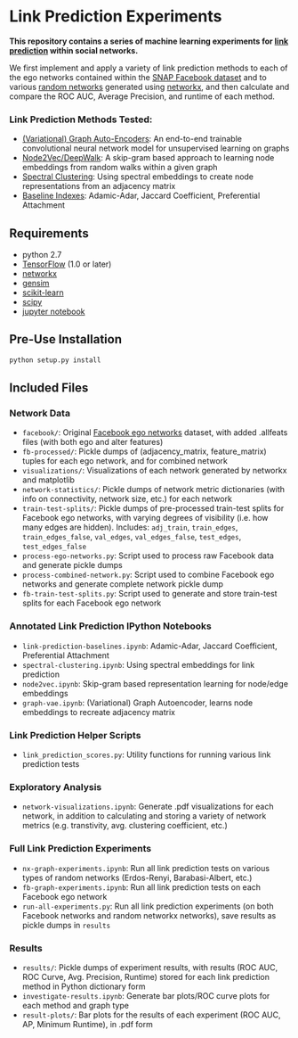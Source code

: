 Link Prediction Experiments
============

**This repository contains a series of machine learning experiments for [link prediction](https://www.cs.cornell.edu/home/kleinber/link-pred.pdf) within social networks.** 

We first implement and apply a variety of link prediction methods to each of the ego networks contained within the [SNAP Facebook dataset](https://snap.stanford.edu/data/egonets-Facebook.html) and to various [random networks](https://networkx.github.io/documentation/networkx-1.10/reference/generators.html) generated using [networkx](https://networkx.github.io/), and then calculate and compare the ROC AUC, Average Precision, and runtime of each method.

### Link Prediction Methods Tested:
* [(Variational) Graph Auto-Encoders](https://arxiv.org/abs/1611.07308): An end-to-end trainable convolutional neural network model for unsupervised learning on graphs
* [Node2Vec/DeepWalk](http://snap.stanford.edu/node2vec/): A skip-gram based approach to learning node embeddings from random walks within a given graph
* [Spectral Clustering](http://scikit-learn.org/stable/modules/generated/sklearn.manifold.SpectralEmbedding.html): Using spectral embeddings to create node representations from an adjacency matrix
* [Baseline Indexes](https://networkx.github.io/documentation/networkx-1.10/reference/algorithms.link_prediction.html): Adamic-Adar, Jaccard Coefficient, Preferential Attachment


## Requirements
* python 2.7
* [TensorFlow](https://www.tensorflow.org/install/) (1.0 or later)
* [networkx](https://networkx.github.io/)
* [gensim](https://radimrehurek.com/gensim/install.html)
* [scikit-learn](http://scikit-learn.org/stable/)
* [scipy](https://www.scipy.org/_)
* [jupyter notebook](http://jupyter.org/install.html)

## Pre-Use Installation

```bash
python setup.py install
```


## Included Files

### Network Data
* `facebook/`: Original [Facebook ego networks](https://snap.stanford.edu/data/egonets-Facebook.html) dataset, with added .allfeats files (with both ego and alter features)
* `fb-processed/`: Pickle dumps of (adjacency_matrix, feature_matrix) tuples for each ego network, and for combined network
* `visualizations/`: Visualizations of each network generated by networkx and matplotlib
* `network-statistics/`: Pickle dumps of network metric dictionaries (with info on connectivity, network size, etc.) for each network
* `train-test-splits/`: Pickle dumps of pre-processed train-test splits for Facebook ego networks, with varying degrees of visibility (i.e. how many edges are hidden). Includes: `adj_train`, `train_edges`, `train_edges_false`, `val_edges`, `val_edges_false`, `test_edges`, `test_edges_false`
* `process-ego-networks.py`: Script used to process raw Facebook data and generate pickle dumps
* `process-combined-network.py`: Script used to combine Facebook ego networks and generate complete network pickle dump
* `fb-train-test-splits.py`: Script used to generate and store train-test splits for each Facebook ego network

### Annotated Link Prediction IPython Notebooks
* `link-prediction-baselines.ipynb`: Adamic-Adar, Jaccard Coefficient, Preferential Attachment
* `spectral-clustering.ipynb`: Using spectral embeddings for link prediction
* `node2vec.ipynb`: Skip-gram based representation learning for node/edge embeddings
* `graph-vae.ipynb`: (Variational) Graph Autoencoder, learns node embeddings to recreate adjacency matrix

### Link Prediction Helper Scripts
* `link_prediction_scores.py`: Utility functions for running various link prediction tests

### Exploratory Analysis
* `network-visualizations.ipynb`: Generate .pdf visualizations for each network, in addition to calculating and storing a variety of network metrics (e.g. transtivity, avg. clustering coefficient, etc.)

### Full Link Prediction Experiments
* `nx-graph-experiments.ipynb`: Run all link prediction tests on various types of random networks (Erdos-Renyi, Barabasi-Albert, etc.)
* `fb-graph-experiments.ipynb`: Run all link prediction tests on each Facebook ego network
* `run-all-experiments.py`: Run all link prediction experiments (on both Facebook networks and random networkx networks), save results as pickle dumps in `results`

### Results
* `results/`: Pickle dumps of experiment results, with results (ROC AUC, ROC Curve, Avg. Precision, Runtime) stored for each link prediction method in Python dictionary form
* `investigate-results.ipynb`: Generate bar plots/ROC curve plots for each method and graph type
* `result-plots/`: Bar plots for the results of each experiment (ROC AUC, AP, Minimum Runtime), in .pdf form